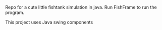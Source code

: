 Repo for a cute little fishtank simulation in java.
Run FishFrame to run the program. 


This project uses Java swing components
